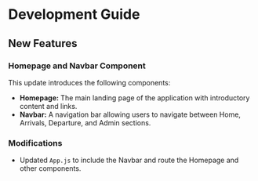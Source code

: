 # Development Guide

## New Features
### Homepage and Navbar Component
This update introduces the following components:
- **Homepage:** The main landing page of the application with introductory content and links.
- **Navbar:** A navigation bar allowing users to navigate between Home, Arrivals, Departure, and Admin sections.

### Modifications
- Updated `App.js` to include the Navbar and route the Homepage and other components.
